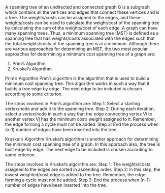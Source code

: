 A spanning tree of an undirected and connected graph G is a subgraph which contains all the vertices and edges that connect these
vertices and is a tree. The weights/costs can be assigned to the edges,
and these weights/costs can be used to calculate the weight/cost of the
spanning tree by calculating the sum of the weights/cost of each edge.
A graph can have many spanning trees. Thus, a minimum spanning tree
(MST) is defined as a spanning tree that has weights/costs associated
with the edges such that the total weights/costs of the spanning tree is
at a minimum. Although there are various approaches for determining
an MST, the two most popular approaches for determining a minimum
cost spanning tree of a graph are:
1. Prim’s Algorithm
2. Kruskal’s Algorithm

Prim’s Algorithm
Prim’s algorithm is the algorithm that is used to build a minimum cost
spanning tree. This algorithm works in such a way that it builds a tree edge
by edge. The next edge to be included is chosen according to some criterion.

The steps involved in Prim’s algorithm are:
Step 1: Select a starting vertex/node and add it to the spanning tree.
Step 2: During each iteration, select a vertex/node in such a way that
the edge connecting vertex Vi to another vertex Vj has the minimum cost/
weight assigned to it. Remember, the edge forming a cycle must not be
added.
Step 3: End the process when (n-1) number of edges have been
inserted into the tree.



Kruskal’s Algorithm
Kruskal’s algorithm is another approach for determining the minimum
cost spanning tree of a graph. In this approach also, the tree is built edge by
edge. The next edge to be included is chosen according to some criterion.

The steps involved in Kruskal’s algorithm are:
Step 1: The weights/costs assigned to the edges are sorted in ascending
order.
Step 2: In this step, the lowest weighted/cost edge is added to the tree.
Remember, the edge forming a cycle must not be added.
Step 3: End the process when (n-1) number of edges have been
inserted into the tree.
